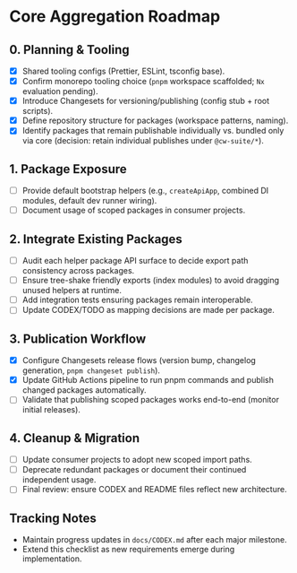 # Core Aggregation Roadmap

## 0. Planning & Tooling
- [x] Shared tooling configs (Prettier, ESLint, tsconfig base).
- [x] Confirm monorepo tooling choice (`pnpm` workspace scaffolded; `Nx` evaluation pending).
- [x] Introduce Changesets for versioning/publishing (config stub + root scripts).
- [x] Define repository structure for packages (workspace patterns, naming).
- [x] Identify packages that remain publishable individually vs. bundled only via core (decision: retain individual publishes under `@cw-suite/*`).

## 1. Package Exposure
- [ ] Provide default bootstrap helpers (e.g., `createApiApp`, combined DI modules, default dev runner wiring).
- [ ] Document usage of scoped packages in consumer projects.

## 2. Integrate Existing Packages
- [ ] Audit each helper package API surface to decide export path consistency across packages.
- [ ] Ensure tree-shake friendly exports (index modules) to avoid dragging unused helpers at runtime.
- [ ] Add integration tests ensuring packages remain interoperable.
- [ ] Update CODEX/TODO as mapping decisions are made per package.

## 3. Publication Workflow
- [x] Configure Changesets release flows (version bump, changelog generation, `pnpm changeset publish`).
- [x] Update GitHub Actions pipeline to run pnpm commands and publish changed packages automatically.
- [ ] Validate that publishing scoped packages works end-to-end (monitor initial releases).

## 4. Cleanup & Migration
- [ ] Update consumer projects to adopt new scoped import paths.
- [ ] Deprecate redundant packages or document their continued independent usage.
- [ ] Final review: ensure CODEX and README files reflect new architecture.

## Tracking Notes
- Maintain progress updates in `docs/CODEX.md` after each major milestone.
- Extend this checklist as new requirements emerge during implementation.
